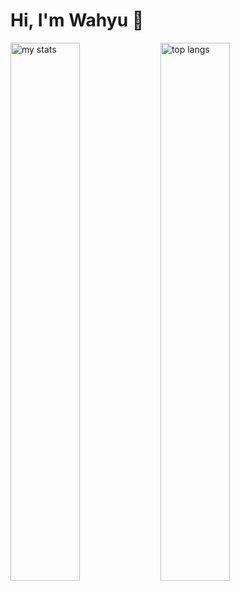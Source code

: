 # Hi, I'm Wahyu 👋

<img alt="my stats" align="left" width="47%" src="https://github-readme-stats.vercel.app/api?username=RizkyWahyudi30" />
<img alt="top langs" align="left" width="47%" src="https://github-readme-stats.vercel.app/api/top-langs/?username=RizkyWahyudi30&layout=compact" />
